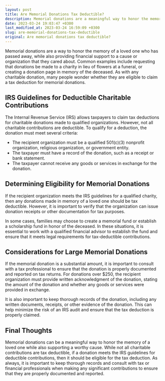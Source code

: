 ```yaml
---
layout: post
title: Are Memorial Donations Tax Deductible?
description: Memorial donations are a meaningful way to honor the memory of a loved one, but are they tax deductible? Read on to find out the answer to this common question.
date: 2023-03-24 19:03:47 +0300
last_modified_at: 2023-03-24 16:59:09 +0300
slug: are-memorial-donations-tax-deductible
original: Are memorial donations tax deductible?
---
```

Memorial donations are a way to honor the memory of a loved one who has passed away, while also providing financial support to a cause or organization that they cared about. Common examples include requesting that donations be made to a charity in lieu of flowers at a funeral, or creating a donation page in memory of the deceased. As with any charitable donation, many people wonder whether they are eligible to claim a tax deduction for memorial donations.

## IRS Guidelines for Deductible Charitable Contributions

The Internal Revenue Service (IRS) allows taxpayers to claim tax deductions for charitable donations made to qualified organizations. However, not all charitable contributions are deductible. To qualify for a deduction, the donation must meet several criteria:

* The recipient organization must be a qualified 501(c)(3) nonprofit organization, religious organization, or government entity.
* The taxpayer must have a record of the donation, such as a receipt or bank statement.
* The taxpayer cannot receive any goods or services in exchange for the donation.

## Determining Eligibility for Memorial Donations

If the recipient organization meets the IRS guidelines for a qualified charity, then any donations made in memory of a loved one should be tax deductible. However, it is important to verify that the organization can issue donation receipts or other documentation for tax purposes.

In some cases, families may choose to create a memorial fund or establish a scholarship fund in honor of the deceased. In these situations, it is essential to work with a qualified financial advisor to establish the fund and ensure that it meets legal requirements for tax-deductible contributions.

## Considerations for Large Memorial Donations

If the memorial donation is a substantial amount, it is important to consult with a tax professional to ensure that the donation is properly documented and reported on tax returns. For donations over $250, the recipient organization must provide written acknowledgment of the donation, stating the amount of the donation and whether any goods or services were provided in exchange.

It is also important to keep thorough records of the donation, including any written documents, receipts, or other evidence of the donation. This can help minimize the risk of an IRS audit and ensure that the tax deduction is properly claimed.

## Final Thoughts

Memorial donations can be a meaningful way to honor the memory of a loved one while also supporting a worthy cause. While not all charitable contributions are tax deductible, if a donation meets the IRS guidelines for deductible contributions, then it should be eligible for the tax deduction. As always, it is important to keep thorough records and consult with tax or financial professionals when making any significant contributions to ensure that they are properly documented and reported.